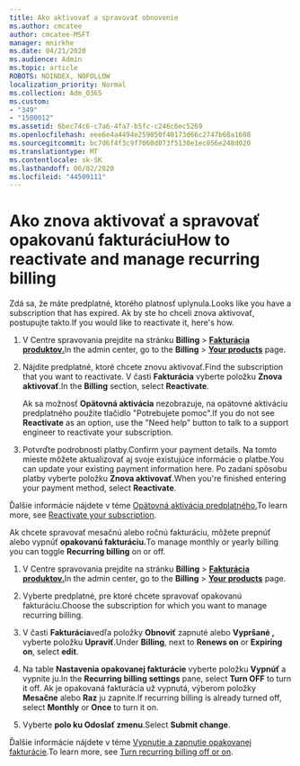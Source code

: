 ```yaml
---
title: Ako aktivovať a spravovať obnovenie
ms.author: cmcatee
author: cmcatee-MSFT
manager: mnirkhe
ms.date: 04/21/2020
ms.audience: Admin
ms.topic: article
ROBOTS: NOINDEX, NOFOLLOW
localization_priority: Normal
ms.collection: Adm_O365
ms.custom:
- "349"
- "1500012"
ms.assetid: 6bec74c6-c7a6-4fa7-b5fc-c246c6ec5269
ms.openlocfilehash: eee6e4a4494e259050f40173d66c2747b68a1608
ms.sourcegitcommit: bc7d6f4f3c9f7060d073f5130e1ec856e248d020
ms.translationtype: MT
ms.contentlocale: sk-SK
ms.lasthandoff: 06/02/2020
ms.locfileid: "44509111"
---
```

# <a name="how-to-reactivate-and-manage-recurring-billing"></a><span data-ttu-id="b22b1-102">Ako znova aktivovať a spravovať opakovanú fakturáciu</span><span class="sxs-lookup"><span data-stu-id="b22b1-102">How to reactivate and manage recurring billing</span></span>

<span data-ttu-id="b22b1-103">Zdá sa, že máte predplatné, ktorého platnosť uplynula.</span><span class="sxs-lookup"><span data-stu-id="b22b1-103">Looks like you have a subscription that has expired.</span></span> <span data-ttu-id="b22b1-104">Ak by ste ho chceli znova aktivovať, postupujte takto.</span><span class="sxs-lookup"><span data-stu-id="b22b1-104">If you would like to reactivate it, here's how.</span></span>
  
1. <span data-ttu-id="b22b1-105">V Centre spravovania prejdite na stránku **Billing** \> **[Fakturácia produktov.](https://go.microsoft.com/fwlink/p/?linkid=842054)**</span><span class="sxs-lookup"><span data-stu-id="b22b1-105">In the admin center, go to the **Billing** \> **[Your products](https://go.microsoft.com/fwlink/p/?linkid=842054)** page.</span></span>

2. <span data-ttu-id="b22b1-106">Nájdite predplatné, ktoré chcete znovu aktivovať.</span><span class="sxs-lookup"><span data-stu-id="b22b1-106">Find the subscription that you want to reactivate.</span></span> <span data-ttu-id="b22b1-107">V časti **Fakturácia** vyberte položku **Znova aktivovať**.</span><span class="sxs-lookup"><span data-stu-id="b22b1-107">In the **Billing** section, select  **Reactivate**.</span></span>

    <span data-ttu-id="b22b1-108">Ak sa možnosť **Opätovná aktivácia** nezobrazuje, na opätovné aktiváciu predplatného použite tlačidlo "Potrebujete pomoc".</span><span class="sxs-lookup"><span data-stu-id="b22b1-108">If you do not see **Reactivate** as an option, use the "Need help" button to talk to a support engineer to reactivate your subscription.</span></span>

3. <span data-ttu-id="b22b1-109">Potvrďte podrobnosti platby.</span><span class="sxs-lookup"><span data-stu-id="b22b1-109">Confirm your payment details.</span></span> <span data-ttu-id="b22b1-110">Na tomto mieste môžete aktualizovať aj svoje existujúce informácie o platbe.</span><span class="sxs-lookup"><span data-stu-id="b22b1-110">You can update your existing payment information here.</span></span> <span data-ttu-id="b22b1-111">Po zadaní spôsobu platby vyberte položku **Znova aktivovať**.</span><span class="sxs-lookup"><span data-stu-id="b22b1-111">When you're finished entering your payment method, select **Reactivate**.</span></span>

<span data-ttu-id="b22b1-112">Ďalšie informácie nájdete v téme [Opätovná aktivácia predplatného.](https://docs.microsoft.com/microsoft-365/commerce/subscriptions-and-billing/reactivate-your-subscription)</span><span class="sxs-lookup"><span data-stu-id="b22b1-112">To learn more, see [Reactivate your subscription](https://docs.microsoft.com/microsoft-365/commerce/subscriptions-and-billing/reactivate-your-subscription).</span></span> 

<span data-ttu-id="b22b1-113">Ak chcete spravovať mesačnú alebo ročnú fakturáciu, môžete prepnúť alebo vypnúť **opakovanú fakturáciu.**</span><span class="sxs-lookup"><span data-stu-id="b22b1-113">To manage monthly or yearly billing you can toggle **Recurring billing** on or off.</span></span>
  
1. <span data-ttu-id="b22b1-114">V Centre spravovania prejdite na stránku **Billing** \> **[Fakturácia produktov.](https://go.microsoft.com/fwlink/p/?linkid=842054)**</span><span class="sxs-lookup"><span data-stu-id="b22b1-114">In the admin center, go to the **Billing** \> **[Your products](https://go.microsoft.com/fwlink/p/?linkid=842054)** page.</span></span>

2. <span data-ttu-id="b22b1-115">Vyberte predplatné, pre ktoré chcete spravovať opakovanú fakturáciu.</span><span class="sxs-lookup"><span data-stu-id="b22b1-115">Choose the subscription for which you want to manage recurring billing.</span></span>

3. <span data-ttu-id="b22b1-116">V časti **Fakturácia**vedľa položky **Obnoviť** zapnuté alebo **Vypršané ,** vyberte položku **Upraviť**.</span><span class="sxs-lookup"><span data-stu-id="b22b1-116">Under **Billing**, next to **Renews on** or **Expiring on**, select **edit**.</span></span>

4. <span data-ttu-id="b22b1-117">Na table **Nastavenia opakovanej fakturácie** vyberte položku **Vypnúť** a vypnite ju.</span><span class="sxs-lookup"><span data-stu-id="b22b1-117">In the **Recurring billing settings** pane, select **Turn OFF** to turn it off.</span></span> <span data-ttu-id="b22b1-118">Ak je opakovaná fakturácia už vypnutá, výberom položky **Mesačne** alebo **Raz** ju zapnite.</span><span class="sxs-lookup"><span data-stu-id="b22b1-118">If recurring billing is already turned off, select **Monthly** or **Once** to turn it on.</span></span>

5. <span data-ttu-id="b22b1-119">Vyberte **polo ku Odoslať zmenu**.</span><span class="sxs-lookup"><span data-stu-id="b22b1-119">Select **Submit change**.</span></span>

<span data-ttu-id="b22b1-120">Ďalšie informácie nájdete v téme [Vypnutie a zapnutie opakovanej fakturácie](https://docs.microsoft.com/microsoft-365/commerce/subscriptions/renew-your-subscription#turn-recurring-billing-off-or-on).</span><span class="sxs-lookup"><span data-stu-id="b22b1-120">To learn more, see [Turn recurring billing off or on](https://docs.microsoft.com/microsoft-365/commerce/subscriptions/renew-your-subscription#turn-recurring-billing-off-or-on).</span></span>